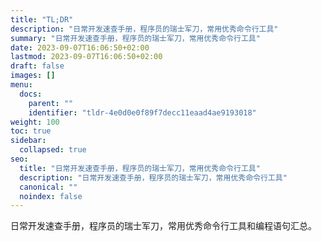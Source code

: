 ```yaml
---
title: "TL;DR"
description: "日常开发速查手册，程序员的瑞士军刀，常用优秀命令行工具"
summary: "日常开发速查手册，程序员的瑞士军刀，常用优秀命令行工具"
date: 2023-09-07T16:06:50+02:00
lastmod: 2023-09-07T16:06:50+02:00
draft: false
images: []
menu:
  docs:
    parent: ""
    identifier: "tldr-4e0d0e0f89f7decc11eaad4ae9193018"
weight: 100
toc: true
sidebar:
  collapsed: true
seo:
  title: "日常开发速查手册，程序员的瑞士军刀，常用优秀命令行工具"
  description: "日常开发速查手册，程序员的瑞士军刀，常用优秀命令行工具"
  canonical: ""
  noindex: false
---
```


日常开发速查手册，程序员的瑞士军刀，常用优秀命令行工具和编程语句汇总。
